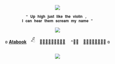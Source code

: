 <p align="center"
   
![](https://komarev.com/ghpvc/?username=lacepaws&color=ece8e6&label=pawprints)

   
  <p align="center"
     
    ❝ 𝐔𝐩 𝐡𝐢𝐠𝐡 𝐣𝐮𝐬𝐭 𝐥𝐢𝐤𝐞 𝐭𝐡𝐞 𝐯𝐢𝐨𝐥𝐢𝐧 , 
    𝐈 𝐜𝐚𝐧 𝐡𝐞𝐚𝐫 𝐭𝐡𝐞𝐦 𝐬𝐜𝐫𝐞𝐚𝐦 𝐦𝐲 𝐧𝐚𝐦𝐞 ❞
     
  <p align="center">   
     <img src="https://file.garden/ZtttiuQF4zKolxgp/bobvns.png"/>
     
   <p align="center"
   
ʚ [𝐀𝐭𝐚𝐛𝐨𝐨𝐤](https://forbitten.atabook.org/)　^ིྀ　[𝐒𝐭𝐫𝐚𝐰𝐩𝐚𝐠𝐞](https://forbitten.straw.page) 　^ིྀ　[𝐏𝐫𝐨𝐧𝐨𝐮𝐧𝐬](https://pronouns.cc/@lacepaws) ɞ
 </p>
 
<p align="center">
<img src="https://file.garden/ZtttiuQF4zKolxgp/Xiafer.png"/>
</p>



<!--
**sacrificedfool/sacrificedfool** is a ✨ _special_ ✨ repository because its `README.md` (this file) appears on your GitHub profile.

Here are some ideas to get you started:

- 🔭 I’m currently working on ...
- 🌱 I’m currently learning ...
- 👯 I’m looking to collaborate on ...
- 🤔 I’m looking for help with ...
- 💬 Ask me about ...
- 📫 How to reach me: ...
- 😄 Pronouns: ...
- ⚡ Fun fact: ...
-->
